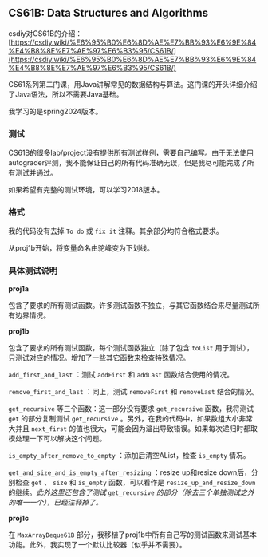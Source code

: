 ## CS61B: Data Structures and Algorithms

csdiy对CS61B的介绍：  [https://csdiy.wiki/%E6%95%B0%E6%8D%AE%E7%BB%93%E6%9E%84%E4%B8%8E%E7%AE%97%E6%B3%95/CS61B/](https://csdiy.wiki/%E6%95%B0%E6%8D%AE%E7%BB%93%E6%9E%84%E4%B8%8E%E7%AE%97%E6%B3%95/CS61B/)  

CS61系列第二门课，用Java讲解常见的数据结构与算法。这门课的开头详细介绍了Java语法，所以不需要Java基础。  

我学习的是spring2024版本。  

### 测试

CS61B的很多lab/project没有提供所有测试样例，需要自己编写。由于无法使用autograder评测，我不能保证自己的所有代码准确无误，但是我尽可能完成了所有测试并通过。  

如果希望有完整的测试环境，可以学习2018版本。  

### 格式

我的代码没有去掉 ``To do`` 或 ``fix it`` 注释。其余部分均符合格式要求。  

从proj1b开始，将变量命名由驼峰变为下划线。 

### 具体测试说明

**proj1a**

包含了要求的所有测试函数。许多测试函数不独立，与其它函数结合来尽量测试所有边界情况。  

**proj1b**

包含了要求的所有测试函数，每个测试函数独立（除了包含 ``toList`` 用于测试），只测试对应的情况。增加了一些其它函数来检查特殊情况。  

``add_first_and_last`` ：测试 ``addFirst`` 和 ``addLast`` 函数结合使用的情况。  

``remove_first_and_last`` ：同上，测试 ``removeFirst`` 和 ``removeLast`` 结合的情况。  

``get_recursive`` 等三个函数：这一部分没有要求 ``get_recursive`` 函数，我将测试 ``get`` 的部分复制测试 ``get_recursive`` 。另外，在我的代码中，如果数组大小非常大并且 ``next_first`` 的值也很大，可能会因为溢出导致错误。如果每次递归时都取模处理一下可以解决这个问题。  

``is_empty_after_remove_to_empty`` ：添加后清空AList，检查 ``is_empty`` 情况。  

``get_and_size_and_is_empty_after_resizing`` ：resize up和resize down后，分别检查 ``get`` 、 ``size`` 和 ``is_empty`` 函数，可以看作是 ``resize_up_and_resize_down`` 的继续。*此外这里还包含了测试* ``get_recursive`` *的部分（除去三个单独测试之外的唯一一个），已经注释掉了。*

**proj1c**

在 ``MaxArrayDeque61B`` 部分，我移植了proj1b中所有自己写的测试函数来测试基本功能。此外，我实现了一个默认比较器（似乎并不需要）。  
